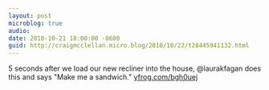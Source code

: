 ```yaml
---
layout: post
microblog: true
audio: 
date: 2010-10-21 18:00:00 -0600
guid: http://craigmcclellan.micro.blog/2010/10/22/t28445941132.html
---
```

5 seconds after we load our new recliner into the house, @laurakfagan does this and says "Make me a sandwich."  [yfrog.com/bgh0uej](http://yfrog.com/bgh0uej)
